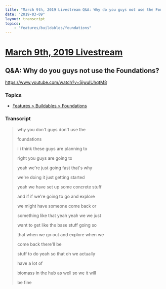 ```yaml
---
title: "March 9th, 2019 Livestream Q&A: Why do you guys not use the Foundations?"
date: "2019-03-09"
layout: transcript
topics:
    - "features/buildables/foundations"
---
```

# [March 9th, 2019 Livestream](../2019-03-09.md)
## Q&A: Why do you guys not use the Foundations?
https://www.youtube.com/watch?v=SjwuIUhqtM8

### Topics
* [Features > Buildables > Foundations](../topics/features/buildables/foundations.md)

### Transcript

> why you don't guys don't use the
>
> foundations
>
> i i think these guys are planning to
>
> right you guys are going to
>
> yeah we're just going fast that's why
>
> we're doing it just getting started
>
> yeah we have set up some concrete stuff
>
> and if if we're going to go and explore
>
> we might have someone come back or
>
> something like that yeah yeah we we just
>
> want to get like the base stuff going so
>
> that when we go out and explore when we
>
> come back there'll be
>
> stuff to do yeah so that oh we actually
>
> have a lot of
>
> biomass in the hub as well so we it will
>
> be fine
